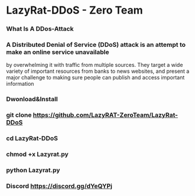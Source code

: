 # LazyRat-DDoS - Zero Team
### What Is A DDos-Attack

### A Distributed Denial of Service (DDoS) attack is an attempt to make an online service unavailable 
by overwhelming it with traffic from multiple sources. They target a wide variety of important resources
from banks to news websites, and present a major challenge to making sure people can publish and access important information

### Dwonload&Install

### git clone https://github.com/LazyRAT-ZeroTeam/LazyRat-DDoS

### cd LazyRat-DDoS

### chmod +x Lazyrat.py

### python Lazyrat.py

### Discord https://discord.gg/dYeQYPj

